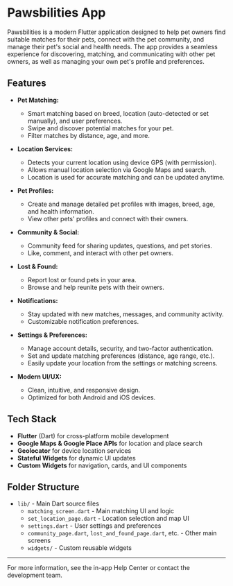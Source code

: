 # Pawsbilities App

Pawsbilities is a modern Flutter application designed to help pet owners find suitable matches for their pets, connect with the pet community, and manage their pet's social and health needs. The app provides a seamless experience for discovering, matching, and communicating with other pet owners, as well as managing your own pet's profile and preferences.

## Features

- **Pet Matching:**
  - Smart matching based on breed, location (auto-detected or set manually), and user preferences.
  - Swipe and discover potential matches for your pet.
  - Filter matches by distance, age, and more.

- **Location Services:**
  - Detects your current location using device GPS (with permission).
  - Allows manual location selection via Google Maps and search.
  - Location is used for accurate matching and can be updated anytime.

- **Pet Profiles:**
  - Create and manage detailed pet profiles with images, breed, age, and health information.
  - View other pets' profiles and connect with their owners.

- **Community & Social:**
  - Community feed for sharing updates, questions, and pet stories.
  - Like, comment, and interact with other pet owners.

- **Lost & Found:**
  - Report lost or found pets in your area.
  - Browse and help reunite pets with their owners.

- **Notifications:**
  - Stay updated with new matches, messages, and community activity.
  - Customizable notification preferences.

- **Settings & Preferences:**
  - Manage account details, security, and two-factor authentication.
  - Set and update matching preferences (distance, age range, etc.).
  - Easily update your location from the settings or matching screens.

- **Modern UI/UX:**
  - Clean, intuitive, and responsive design.
  - Optimized for both Android and iOS devices.

## Tech Stack

- **Flutter** (Dart) for cross-platform mobile development
- **Google Maps & Google Place APIs** for location and place search
- **Geolocator** for device location services
- **Stateful Widgets** for dynamic UI updates
- **Custom Widgets** for navigation, cards, and UI components

## Folder Structure
- `lib/` - Main Dart source files
  - `matching_screen.dart` - Main matching UI and logic
  - `set_location_page.dart` - Location selection and map UI
  - `settings.dart` - User settings and preferences
  - `community_page.dart`, `lost_and_found_page.dart`, etc. - Other main screens
  - `widgets/` - Custom reusable widgets


---

For more information, see the in-app Help Center or contact the development team.
